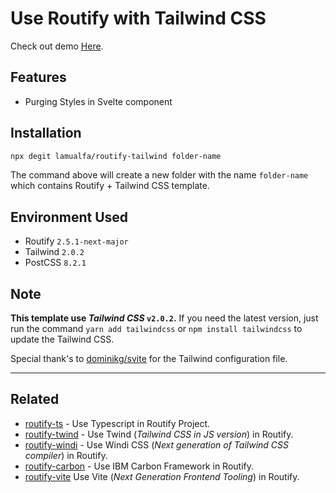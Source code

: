 # Use Routify with Tailwind CSS

Check out demo [Here](https://routify-tailwind.vercel.app/).

## Features

- Purging Styles in Svelte component

## Installation

```bash
npx degit lamualfa/routify-tailwind folder-name
```

The command above will create a new folder with the name `folder-name` which contains Routify + Tailwind CSS template.

## Environment Used

- Routify `2.5.1-next-major`
- Tailwind `2.0.2`
- PostCSS `8.2.1`

## Note

**This template use _Tailwind CSS_ `v2.0.2`.** If you need the latest version, just run the command `yarn add tailwindcss` or `npm install tailwindcss` to update the Tailwind CSS.

Special thank's to [dominikg/svite](https://github.com/dominikg/svite) for the Tailwind configuration file.

<hr>

## Related

- [routify-ts](https://github.com/lamualfa/routify-ts) - Use Typescript in Routify Project.
- [routify-twind](https://github.com/lamualfa/routify-twind) - Use Twind (_Tailwind CSS in JS version_) in Routify.
- [routify-windi](https://github.com/lamualfa/routify-windi) - Use Windi CSS (_Next generation of Tailwind CSS compiler_) in Routify.
- [routify-carbon](https://github.com/lamualfa/routify-carbon) - Use IBM Carbon Framework in Routify.
- [routify-vite](https://github.com/lamualfa/routify-vite) Use Vite (_Next Generation Frontend Tooling_) in Routify.

